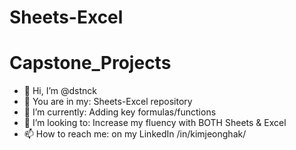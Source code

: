 # Sheets-Excel
# Capstone_Projects
* 👋 Hi, I’m @dstnck
* 👀 You are in my: Sheets-Excel repository
* 🌱 I’m currently: Adding key formulas/functions
* 💞️ I’m looking to: Increase my fluency with BOTH Sheets & Excel
* 📫 How to reach me: on my LinkedIn /in/kimjeonghak/
